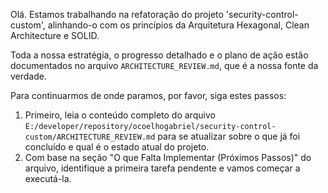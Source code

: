 Olá. Estamos trabalhando na refatoração do projeto 'security-control-custom', alinhando-o com os princípios da Arquitetura Hexagonal, Clean Architecture e SOLID.

Toda a nossa estratégia, o progresso detalhado e o plano de ação estão documentados no arquivo `ARCHITECTURE_REVIEW.md`, que é a nossa fonte da verdade.

Para continuarmos de onde paramos, por favor, siga estes passos:
1.  Primeiro, leia o conteúdo completo do arquivo `E:/developer/repository/ocoelhogabriel/security-control-custom/ARCHITECTURE_REVIEW.md` para se atualizar sobre o que já foi concluído e qual é o estado atual do projeto.
2.  Com base na seção "O que Falta Implementar (Próximos Passos)" do arquivo, identifique a primeira tarefa pendente e vamos começar a executá-la.
